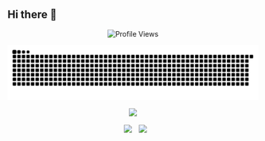 ## Hi there 👋
<!--image-->
<p align = "center">
	<img src = "https://komarev.com/ghpvc/?username=10kartik&style=plastic&color=blueviolet" alt = "Profile Views"/>
</p>
<p align = "center">
	<img src = "https://github.com/7oSkaaa/7oSkaaa/blob/output/github-contribution-grid-snake.svg?" alt = "Snake Game"/>
</p>

<div align="center">


<!--tech stack icons-->
<p align="center">
  <a href="https://skillicons.dev">
    <img src="https://skillicons.dev/icons?i=git,css,html,github,ruby,heroku,discord,postgres,figma,github,html,js,mysql,nextjs,postman,react,vscode=14" />
  </a>
</p>
<p align="center">
<!--redes sociales-->
 <div align="center"  class="icons-social" style="margin-left: 10px;">
      <a style="margin-left: 10px;"  target="_blank" href="https://www.linkedin.com/in/lauraramirezodar/">
			<img src="https://img.icons8.com/doodle/40/000000/linkedin--v2.png"></a>
      <a style="margin-left: 10px;" target="_blank" href="https://github.com/LauraOdar">
		  <img src="https://img.icons8.com/doodle/40/000000/github--v1.png"></a>
		  <a style="margin-left: 10px;" target="_blank" href="https://stackoverflow.com/users/12053852/saurabh-chavan?tab=profile">
 </div>  
</p>
